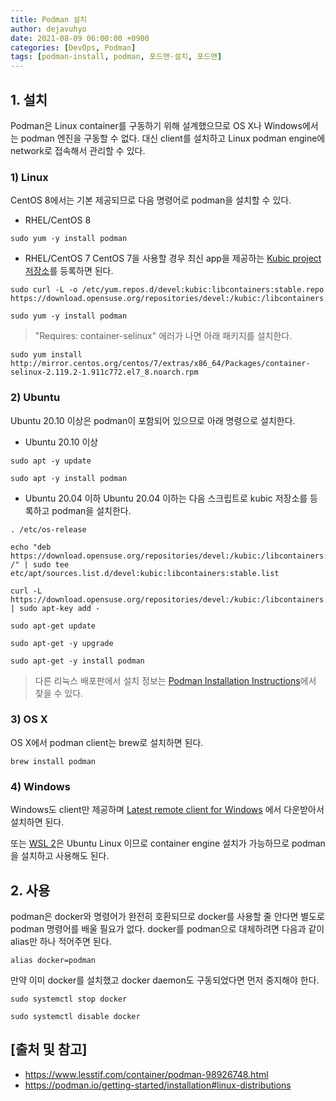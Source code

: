 ```yaml
---
title: Podman 설치
author: dejavuhyo
date: 2021-08-09 06:00:00 +0900
categories: [DevOps, Podman]
tags: [podman-install, podman, 포드맨-설치, 포드맨]
---
```


## 1. 설치
Podman은 Linux container를 구동하기 위해 설계했으므로 OS X나 Windows에서는 podman 엔진을 구동할 수 없다. 대신 client를 설치하고 Linux podman engine에 network로 접속해서 관리할 수 있다.

### 1) Linux
CentOS 8에서는 기본 제공되므로 다음 명령어로 podman을 설치할 수 있다.

* RHEL/CentOS 8

```shell
sudo yum -y install podman
```

* RHEL/CentOS 7
CentOS 7을 사용할 경우 최신 app을 제공하는 [Kubic project 저장소](https://build.opensuse.org/project/show/devel:kubic:libcontainers:stable)를 등록하면 된다.

```shell
sudo curl -L -o /etc/yum.repos.d/devel:kubic:libcontainers:stable.repo https://download.opensuse.org/repositories/devel:/kubic:/libcontainers:/stable/CentOS_7/devel:kubic:libcontainers:stable.repo

sudo yum -y install podman
```

> "Requires: container-selinux" 에러가 나면 아래 패키지를 설치한다.

```shell
sudo yum install http://mirror.centos.org/centos/7/extras/x86_64/Packages/container-selinux-2.119.2-1.911c772.el7_8.noarch.rpm
```

### 2) Ubuntu
Ubuntu 20.10 이상은 podman이 포함되어 있으므로 아래 명령으로 설치한다.

* Ubuntu 20.10 이상

```shell
sudo apt -y update

sudo apt -y install podman
```

* Ubuntu 20.04 이하
Ubuntu 20.04 이하는 다음 스크립트로 kubic 저장소를 등록하고 podman을 설치한다.

```shell
. /etc/os-release

echo "deb https://download.opensuse.org/repositories/devel:/kubic:/libcontainers:/stable/xUbuntu_${VERSION_ID}/ /" | sudo tee etc/apt/sources.list.d/devel:kubic:libcontainers:stable.list

curl -L https://download.opensuse.org/repositories/devel:/kubic:/libcontainers:/stable/xUbuntu_${VERSION_ID}/Release.key | sudo apt-key add -

sudo apt-get update

sudo apt-get -y upgrade 

sudo apt-get -y install podman
```

> 다른 리눅스 배포판에서 설치 정보는 [Podman Installation Instructions](https://podman.io/getting-started/installation#linux-distributions)에서 찾을 수 있다.

### 3) OS X
OS X에서 podman client는 brew로 설치하면 된다.

```shell
brew install podman
```

### 4) Windows
Windows도 client만 제공하며 [Latest remote client for Windows](https://github.com/containers/podman/releases/latest/download/podman-remote-release-windows.zip) 에서 다운받아서 설치하면 된다.

또는 [WSL 2](https://www.lesstif.com/software-architect/wsl-2-windows-subsystem-for-linux-2-89555812.html)은 Ubuntu Linux 이므로 container engine 설치가 가능하므로 podman을 설치하고 사용해도 된다.

## 2. 사용
podman은 docker와 명령어가 완전히 호환되므로 docker를 사용할 줄 안다면 별도로 podman 명령어를 배울 필요가 없다. docker를 podman으로 대체하려면 다음과 같이 alias만 하나 적어주면 된다.

```shell
alias docker=podman
```

만약 이미 docker를 설치했고 docker daemon도 구동되었다면 먼저 중지해야 한다.

```shell
sudo systemctl stop docker

sudo systemctl disable docker
```

## [출처 및 참고]
* <https://www.lesstif.com/container/podman-98926748.html>
* <https://podman.io/getting-started/installation#linux-distributions>
